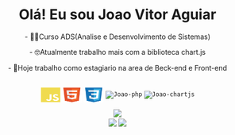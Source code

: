 
<div align="center">
 <h1>Olá! Eu sou Joao Vitor Aguiar</h1>    
  <p>- 👨‍🎓Curso ADS(Analise e Desenvolvimento de Sistemas)</p>
  <p>- 🤓Atualmente trabalho mais com a biblioteca chart.js</p>  
  <p>- 💼Hoje trabalho como estagiario na area de Beck-end e Front-end</p> 
</div>
<div align="center" style="display: inline_block"><br>
  <code><img align="center" alt="Joao-Js" height="30" width="40" src="https://raw.githubusercontent.com/devicons/devicon/master/icons/javascript/javascript-plain.svg"></code>
  <code><img align="center" alt="Joao-HTML" height="30" width="40" src="https://raw.githubusercontent.com/devicons/devicon/master/icons/html5/html5-original.svg"></code>
  <code><img align="center" alt="Joao-CSS" height="30" width="40" src="https://raw.githubusercontent.com/devicons/devicon/master/icons/css3/css3-original.svg"></code>
  <code><img align="center" alt="Joao-php" height="30" width="40" src="https://cdn.jsdelivr.net/gh/devicons/devicon/icons/php/php-original.svg" /></code>
  <code><img align="center" alt="Joao-chartjs" height="30" width="40"  src="https://www.chartjs.org/img/chartjs-logo.svg" /></code>
</div>
  
</p>
<div align="center">
  <a href="https://github.com/joao-v170r">
  <img height="200em" src="https://github-readme-stats.vercel.app/api?username=joao-v170r&show_icons=true&theme=tokyonight&include_all_commits=true&count_private=true&title_color=9875ff&bg_color=30,250154,040775&text_color=ffffff&icon_color=ffffff&locale=pt-br&count_private=true"/>
  <!--<img height="180em" src="https://github-readme-stats.vercel.app/api/top-langs/?username=anuraghazra&hide=typerScript&layout=compact&langs_count=7&theme=tokyonight&title_color=9875ff&bg_color=30,250154,040775&text_color=ffffff&locale=pt-br"/>-->
</div>
<div align="center"> 
  <a href = "mailto:joaovitor@sempreceub.com"><img src="https://img.shields.io/badge/-Gmail-%23333?style=for-the-badge&logo=gmail&logoColor=white" target="_blank"></a>
  <a href="https://www.linkedin.com/in/joaovitoraguiarsilva" target="_blank"><img src="https://img.shields.io/badge/-LinkedIn-%230077B5?style=for-the-badge&logo=linkedin&logoColor=white" target="_blank"></a>  
</div>
